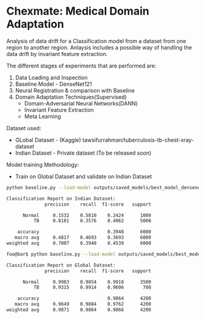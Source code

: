 # Chexmate: Medical Domain Adaptation

Analysis of data drift for a Classification model from a dataset from one region
 to another region. Anlaysis includes a possible way of handling the data drift 
 by invariant feature extraction.


The different stages of experiments that are performed are:
1. Data Loading and Inspection
2. Baseline Model - DenseNet121
3. Neural Registration & comparison with Baseline
4. Domain Adaptation Techniques(Supervised)
    - Domain-Adversarial Neural Networks(DANN)
    - Invariant Feature Extraction
    - Meta Learning

Dataset used:
- GLobal Dataset - (Kaggle) tawsifurrahman/tuberculosis-tb-chest-xray-dataset
- Indian Dataset - Private dataset (To be released soon)

Model training Methodology:
- Train on Global Dataset and validate on Indian Dataset

```bash
python baseline.py --load-model outputs/saved_models/best_model_densenet121_gl_to_ind.pth --eval-only --test-dataset indian

Classification Report on Indian Dataset:
              precision    recall  f1-score   support

      Normal     0.1532    0.5810    0.2424      1000
          TB     0.8101    0.3576    0.4962      5000

    accuracy                         0.3948      6000
   macro avg     0.4817    0.4693    0.3693      6000
weighted avg     0.7007    0.3948    0.4539      6000

foo@bar$ python baseline.py --load-model outputs/saved_models/best_model_densenet121_gl_to_ind.pth --eval-only --test-dataset global

Classification Report on Global Dataset:
              precision    recall  f1-score   support

      Normal     0.9983    0.9854    0.9918      3500
          TB     0.9315    0.9914    0.9606       700

    accuracy                         0.9864      4200
   macro avg     0.9649    0.9884    0.9762      4200
weighted avg     0.9871    0.9864    0.9866      4200
```

